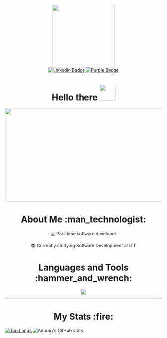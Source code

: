 <div id="header" align="center">
  <img src="https://media.giphy.com/media/3kPDmoWdBpQPNhCnUG/giphy.gif" width="200"/>
</div>

<div id="badges" align="center">
  <a href="https://www.linkedin.com/in/miguel-terrazas-3091a4263" target="_blank">
    <img src="https://img.shields.io/badge/LinkedIn-blue?logo=linkedin&logoColor=white&style=for-the-badge" alt="LinkedIn Badge"/>
  </a>
  <a href="#" target="_blank">
    <img src="https://img.shields.io/badge/php-purple?logo=php&logoColor=white&style=for-the-badge" alt="Purple Badge"/>
  </a>
  <br>
  <img src="https://komarev.com/ghpvc/?username=mike-tyred&style=flat-square&color=blue" alt=""/>
</div>

<h1 align="center">
  Hello there
  <img src="https://media.giphy.com/media/mst80usDtSUmCZZumD/giphy.gif" width="50px"/>
</h1>

<div align="center">
  <img src="https://media.giphy.com/media/VPpkvgTIJ817dfQOXI/giphy.gif" width="600" height="300"/>
</div>

<div align="center">
  <h1>About Me :man_technologist:</h1>
  
  💻 Part-time software developer

  📚 Currently studying Software Development at ITT
</div>

<div align="center">
  <h1>Languages and Tools :hammer_and_wrench:</h1>
  
  <p>
  <a href="https://skillicons.dev">
    <img src="https://skillicons.dev/icons?i=git,bootstrap,cs,css,discord,django,dotnet,figma,firebase,html,js,laravel,md,mongodb,mysql,ps,php,postgres,powershell,py,react,tailwind,vscode" />
  </a>
</p>
  
</div>

---
  
<h1 align="center">
  My Stats :fire:
</h1>

[![Top Langs](https://github-readme-stats.vercel.app/api/top-langs/?username=mike-tyred&layout=compact&theme=tokyonight&hide_border=true&card_width=10)](https://github.com/anuraghazra/github-readme-stats)
![Anurag's GitHub stats](https://github-readme-stats.vercel.app/api?username=mike-tyred&show_icons=true&theme=tokyonight&hide_border=true)
